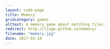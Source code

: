 ```yaml
---
layout: code-page
title: Memory
gridcategory: games
alttext: A memory game about matching tiles.
redirect: http://lizgw.github.io/memory/
filename: "memory.jpg"
date: 2017-03-10
---
```

